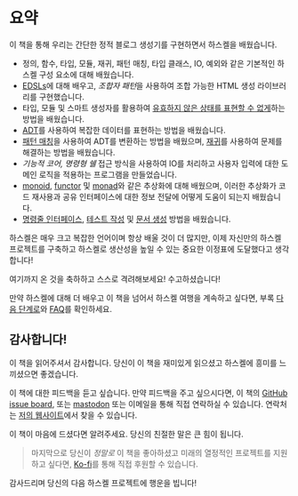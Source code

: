 # 요약

이 책을 통해 우리는 간단한 정적 블로그 생성기를 구현하면서 하스켈을 배웠습니다.

- 정의, 함수, 타입, 모듈, 재귀, 패턴 매칭, 타입 클래스, IO, 예외와 같은 기본적인 하스켈 구성 요소에 대해 배웠습니다.
- [EDSLs](./03-html/03-edsls.md)에 대해 배우고, *조합자 패턴*을 사용하여 조합 가능한 HTML 생성 라이브러리를 구현했습니다.
- 타입, 모듈 및 스마트 생성자를 활용하여 [유효하지 않은 상태를 표현할 수 없게](./03-html/04-safer-construction.md)하는 방법을 배웠습니다.
- [ADT](./04-markup/01-data-type.md)를 사용하여 복잡한 데이터를 표현하는 방법을 배웠습니다.
- [패턴 매칭](./04-markup/04-parsing-02.md#pattern-matching)을 사용하여 ADT를 변환하는 방법을 배웠으며,
  [재귀](./04-markup/02-parsing-01.md#recursion-and-accumulating-information)를 사용하여 문제를 해결하는 방법을 배웠습니다.
- _기능적 코어, 명령형 쉘_ 접근 방식을 사용하여 IO를 처리하고 사용자 입력에 대한 도메인 로직을 적용하는 프로그램을 만들었습니다.
- [monoid](./05-glue/01-markup-to-html.md#monoids), [functor](./05-glue/04-optparse.md#functor) 및 [monad](./06-errors_and_files/01-either.md#monadic-interface)와 같은 추상화에 대해 배웠으며,
  이러한 추상화가 코드 재사용과 공유 인터페이스에 대한 정보 전달에 어떻게 도움이 되는지 배웠습니다.
- [명령줄 인터페이스](./05-glue/04-optparse.md), [테스트 작성](./08-testing.md) 및 [문서 생성](./09-documentation.md) 방법을 배웠습니다.

하스켈은 매우 크고 복잡한 언어이며 항상 배울 것이 더 많지만, 이제 자신만의 하스켈 프로젝트를 구축하고 하스켈로 생산성을 높일 수 있는 중요한 이정표에 도달했다고 생각합니다!

여기까지 온 것을 축하하고 스스로 격려해보세요! 수고하셨습니다!

만약 하스켈에 대해 더 배우고 이 책을 넘어서 하스켈 여행을 계속하고 싶다면, 부록 [다음 단계로](./11-next.md)와 [FAQ](./12-faq.md)를 확인하세요.

## 감사합니다!

이 책을 읽어주셔서 감사합니다. 당신이 이 책을 재미있게 읽으셨고 하스켈에 흥미를 느끼셨으면 좋겠습니다.

이 책에 대한 피드백을 듣고 싶습니다.
만약 피드백을 주고 싶으시다면, 이 책의
[GitHub issue board](https://github.com/soupi/learn-haskell-blog-generator/issues),
또는 [mastodon](https://fosstodon.org/@suppi) 또는 이메일을 통해 직접 연락하실 수 있습니다.
연락처는 [저의 웹사이트](https://gilmi.me)에서 찾을 수 있습니다.

이 책이 마음에 드셨다면 알려주세요. 당신의 친절한 말은 큰 힘이 됩니다.

> 마지막으로 당신이 _정말로_ 이 책을 좋아하셨고 미래의 열정적인 프로젝트를 지원하고 싶다면,
> [Ko-fi](https://ko-fi.com/gilmi)를 통해 직접 후원할 수 있습니다.

감사드리며 당신의 다음 하스켈 프로젝트에 행운을 빕니다!
